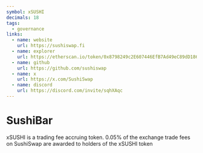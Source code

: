 ```yaml
---
symbol: xSUSHI
decimals: 18
tags:
  - governance
links:
  - name: website
    url: https://sushiswap.fi
  - name: explorer
    url: https://etherscan.io/token/0x8798249c2E607446EfB7Ad49eC89dD1865Ff4272
  - name: github
    url: https://github.com/sushiswap
  - name: x
    url: https://x.com/SushiSwap
  - name: discord
    url: https://discord.com/invite/sqhXAqc
---
```


# SushiBar

xSUSHI is a trading fee accruing token. 0.05% of the exchange trade fees on SushiSwap are awarded to holders of the xSUSHI token
